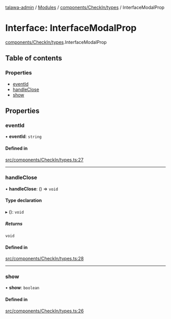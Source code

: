 [talawa-admin](../README.md) / [Modules](../modules.md) / [components/CheckIn/types](../modules/components_CheckIn_types.md) / InterfaceModalProp

# Interface: InterfaceModalProp

[components/CheckIn/types](../modules/components_CheckIn_types.md).InterfaceModalProp

## Table of contents

### Properties

- [eventId](components_CheckIn_types.InterfaceModalProp.md#eventid)
- [handleClose](components_CheckIn_types.InterfaceModalProp.md#handleclose)
- [show](components_CheckIn_types.InterfaceModalProp.md#show)

## Properties

### eventId

• **eventId**: `string`

#### Defined in

[src/components/CheckIn/types.ts:27](https://github.com/takshakmudgal/talawa-admin/blob/822fbcb/src/components/CheckIn/types.ts#L27)

___

### handleClose

• **handleClose**: () =\> `void`

#### Type declaration

▸ (): `void`

##### Returns

`void`

#### Defined in

[src/components/CheckIn/types.ts:28](https://github.com/takshakmudgal/talawa-admin/blob/822fbcb/src/components/CheckIn/types.ts#L28)

___

### show

• **show**: `boolean`

#### Defined in

[src/components/CheckIn/types.ts:26](https://github.com/takshakmudgal/talawa-admin/blob/822fbcb/src/components/CheckIn/types.ts#L26)
